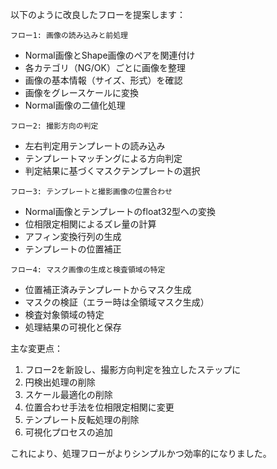以下のように改良したフローを提案します：

`フロー1: 画像の読み込みと前処理`
- Normal画像とShape画像のペアを関連付け
- 各カテゴリ（NG/OK）ごとに画像を整理
- 画像の基本情報（サイズ、形式）を確認
- 画像をグレースケールに変換
- Normal画像の二値化処理

`フロー2: 撮影方向の判定`
- 左右判定用テンプレートの読み込み
- テンプレートマッチングによる方向判定
- 判定結果に基づくマスクテンプレートの選択

`フロー3: テンプレートと撮影画像の位置合わせ`
- Normal画像とテンプレートのfloat32型への変換
- 位相限定相関によるズレ量の計算
- アフィン変換行列の生成
- テンプレートの位置補正

`フロー4: マスク画像の生成と検査領域の特定`
- 位置補正済みテンプレートからマスク生成
- マスクの検証（エラー時は全領域マスク生成）
- 検査対象領域の特定
- 処理結果の可視化と保存

主な変更点：
1. フロー2を新設し、撮影方向判定を独立したステップに
2. 円検出処理の削除
3. スケール最適化の削除
4. 位置合わせ手法を位相限定相関に変更
5. テンプレート反転処理の削除
6. 可視化プロセスの追加

これにより、処理フローがよりシンプルかつ効率的になりました。
